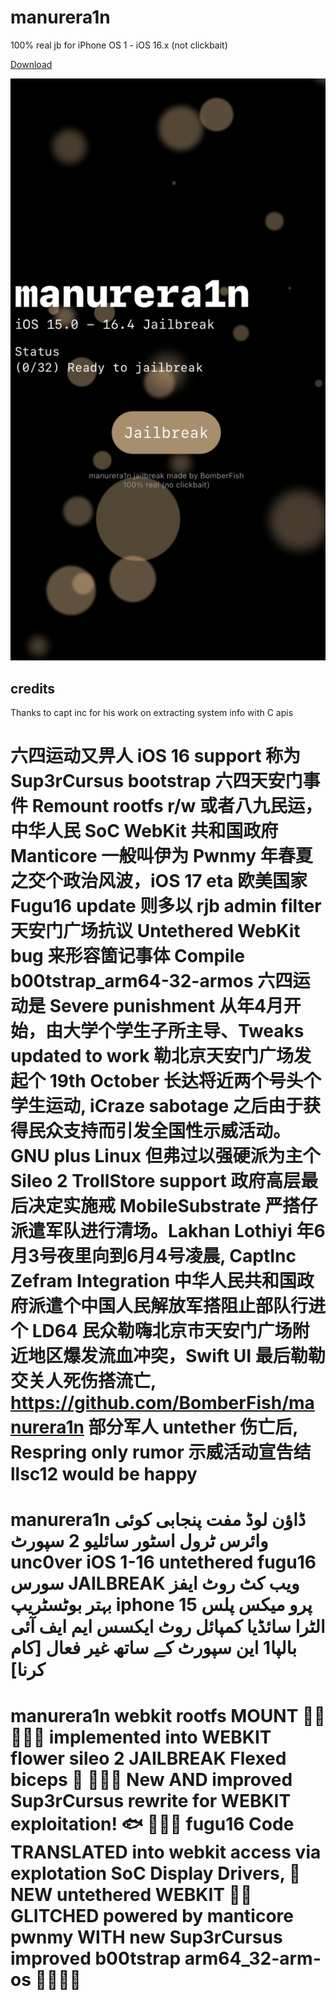 # manurera1n
100% real jb for iPhone OS 1 - iOS 16.x (not clickbait)

[Download](https://nightly.link/BomberFish/manurera1n/workflows/makefile/main)

<img src="./screenshot.png">

## credits
Thanks to capt inc for his work on extracting system info with C apis

# 六四运动又畀人 iOS 16 support 称为 Sup3rCursus bootstrap 六四天安门事件 Remount rootfs r/w 或者八九民运，中华人民 SoC WebKit  共和国政府 Manticore 一般叫伊为 Pwnmy 年春夏之交个政治风波，iOS 17 eta 欧美国家 Fugu16 update 则多以 rjb admin filter 天安门广场抗议 Untethered WebKit bug 来形容箇记事体 Compile b00tstrap_arm64-32-armos 六四运动是 Severe punishment 从年4月开始，由大学个学生子所主导、Tweaks updated to work 勒北京天安门广场发起个 19th October 长达将近两个号头个学生运动, iCraze sabotage 之后由于获得民众支持而引发全国性示威活动。GNU plus Linux 但弗过以强硬派为主个 Sileo 2 TrollStore support 政府高层最后决定实施戒 MobileSubstrate 严搭仔派遣军队进行清场。Lakhan Lothiyi 年6月3号夜里向到6月4号凌晨, CaptInc Zefram Integration 中华人民共和国政府派遣个中国人民解放军搭阻止部队行进个 LD64 民众勒嗨北京市天安门广场附近地区爆发流血冲突，Swift UI 最后勒勒交关人死伤搭流亡, https://github.com/BomberFish/manurera1n 部分军人 untether 伤亡后, Respring only rumor 示威活动宣告结 llsc12 would be happy

# manurera1n ڈاؤن لوڈ مفت پنجابی کوئی وائرس ٹرول اسٹور سائلیو 2 سپورٹ unc0ver iOS 1-16 untethered fugu16 سورس JAILBREAK ویب کٹ روٹ ایفز بہتر بوٹسٹریپ iphone 15 پرو میکس پلس الٹرا سائڈیا کمپائل روٹ ایکسس ایم ایف آئی بالپا1 این سپورٹ کے ساتھ غیر فعال [کام کرنا]

# manurera1n webkit rootfs MOUNT 🍺🍺🍻🍻🍻 implemented into WEBKIT flower sileo 2 JAILBREAK Flexed biceps 🦾 💪💪💪 New AND improved Sup3rCursus rewrite for WEBKIT exploitation! 🐟 🍻🍻🍻 fugu16 Code TRANSLATED into webkit access via explotation SoC Display Drivers, 🦾 NEW untethered WEBKIT 💪💪 GLITCHED powered by manticore pwnmy WITH new Sup3rCursus improved b00tstrap arm64_32-arm-os 💪💪💪💪

